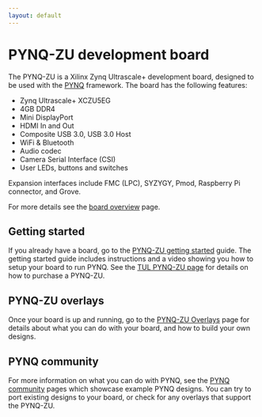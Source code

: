 ```yaml
---
layout: default
---
```


# PYNQ-ZU development board

The PYNQ-ZU is a Xilinx Zynq Ultrascale+ development board, designed to be used with the [PYNQ](http://www.pynq.io/) framework. The board has the following features:

* Zynq Ultrascale+ XCZU5EG
* 4GB DDR4
* Mini DisplayPort
* HDMI In and Out
* Composite USB 3.0, USB 3.0 Host 
* WiFi & Bluetooth
* Audio codec
* Camera Serial Interface (CSI)
* User LEDs, buttons and switches

Expansion interfaces include FMC (LPC), SYZYGY, Pmod, Raspberry Pi connector, and Grove. 

For more details see the [board overview](overview.md) page.

## Getting started

If you already have a board, go to the [PYNQ-ZU getting started](./getting_started.md) guide. The getting started guide includes instructions and a video showing you how to setup your board to run PYNQ. See the [TUL PYNQ-ZU page](https://www.tul.com.tw/ProductsPYNQ-ZU.html) for details on how to purchase a PYNQ-ZU.

## PYNQ-ZU overlays

Once your board is up and running, go to the [PYNQ-ZU Overlays](./overlays.md) page for details about what you can do with your board, and how to build your own designs.

## PYNQ community

For more information on what you can do with PYNQ, see the [PYNQ community](http://www.pynq.io/community.html) pages which showcase example PYNQ designs. You can try to port existing designs to your board, or check for any overlays that support the PYNQ-ZU. 

